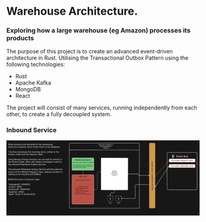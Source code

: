 # Warehouse Architecture.

### Exploring how a large warehouse (eg Amazon) processes its products

The purpose of this project is to create an advanced event-driven architecture in Rust. Utilising the Transactional Outbox Pattern using the following technologies:

- Rust
- Apache Kafka
- MongoDB
- React

The project will consist of many services, running independently from each other, to create a fully decoupled system.

### Inbound Service

<img alt="inbound_service" width="650px" src="Inbound_Service.png" />
